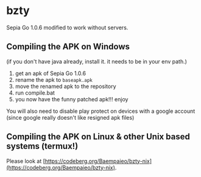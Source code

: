 # bzty
Sepia Go 1.0.6 modified to work without servers.

## Compiling the APK on Windows

(if you don't have java already, install it. it needs to be in your env path.)

1. get an apk of Sepia Go 1.0.6
2. rename the apk to `baseapk.apk`
3. move the renamed apk to the repository
4. run compile.bat
5. you now have the funny patched apk!!! enjoy

You will also need to disable play protect on devices with a google account (since google really doesn't like resigned apk files)

## Compiling the APK on Linux & other Unix based systems (termux!)

Please look at [https://codeberg.org/Baempaieo/bzty-nix](https://codeberg.org/Baempaieo/bzty-nix).
